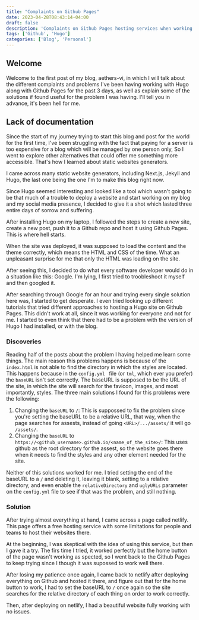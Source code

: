 ```yaml
---
title: "Complaints on Github Pages"
date: 2023-04-28T08:43:14-04:00
draft: false
description: 'Complaints on Github Pages hosting services when working with Hugo'
tags: ['Github', 'Hugo']
categories: ['Blog', 'Personal']
---
```


## Welcome

Welcome to the first post of my blog, aethers-vi, in which I will talk about the different complaints and problems
I've been having working with Hugo along with Github Pages for the past 3 days, as well as explain some of the 
solutions if found useful for the problem I was having. I'll tell you in advance, it's been hell for me. 

## Lack of documentation

Since the start of my journey trying to start this blog and post for the world for the first time, I've been
struggling with the fact that paying for a server is too expensive for a blog which will be managed by one person 
only, So I went to explore other alternatives that could offer me something more accessible. That's how I learned
about static websites generators.

I came across many static website generators, including Next.js, Jekyll and Hugo, the last one being the one I'm
to make this blog right now. 

Since Hugo seemed interesting and looked like a tool which wasn't going to be that much of a trouble to 
deploy a website and start working on my blog and my social media presence, I decided to give it a shot which
lasted three entire days of sorrow and suffering.

After installing Hugo on my laptop, I followed the steps to create a new site, create a new post, push it to 
a Github repo and host it using Github Pages. This is where hell starts.

When the site was deployed, it was supposed to load the content and the theme correctly, which means the HTML
and CSS of the time. What an unpleasant surprise for me that only the HTML was loading on the site. 

After seeing this, I decided to do what every software developer would do in a situation like this: Google. 
I'm lying, I first tried to troobleshoot it myself and then googled it. 

After searching through Google for an hour and trying every single solution here was, I started to get desperate. 
I even tried looking up different tutorials that tried different approaches to hosting a Hugo site on Github
Pages. This didn't work at all, since it was working for everyone and not for me. I started to even think that
there had to be a problem with the version of Hugo I had installed, or with the blog.

### Discoveries

Reading half of the posts about the problem I having helped me learn some things. The main reason this problems happens
is because of the `index.html` is not able to find the directory in which the styles are located. This happens because in the
`config.yml ` file (or `tml`, which ever you prefer) the `baseURL` isn't set correctly. The baseURL is supposed to be the URL
of the site, in which the site will search for the favicon, images, and most importantly, styles. The three main solutions I 
found for this problems were the following:

1. Changing the `baseURL` to `/`: This is suppossed to fix the problem since you're setting the baseURL to be a relative URL,
that way, when the page searches for assests, instead of going `<URL>/.../assets/` it will go `/assets/`. 
2. Changing the `baseURL` to `https://<github_username>.github.io/<name_of_the_site>/`: This uses github as the root directory for 
the assest, so the website goes there when it needs to find the styles and any other element needed for the site.

Neither of this solutions worked for me. I tried setting the end of the baseURL to a `/` and deleting it, leaving it blank, setting 
to a relative directory, and even enable the `relativeDirectory` and `uglyURLs` parameter on the `config.yml` file to see if that 
was the problem, and still nothing.

### Solution

After trying almost everything at hand, I came across a page called netlify. This page offers a free hosting service with some limitations
for people and teams to host their websites there. 

At the beginning, I was skeptical with the idea of using this service, but then I gave it a try. The firs time I tried, it worked perfectly
but the home button of the page wasn't working as spected, so I went back to the Github Pages to keep trying since I though it was supossed to work
well there. 

After losing my patience once again, I came back to netlify after deploying everything on Github and hosted it there, and figure out that 
for the home button to work, I had to set the baseURL to `/` once again so the site searches for the relative directory of each thing on order to work correctly.

Then, after deploying on netlify, I had a beautiful website fully working with no issues. 

